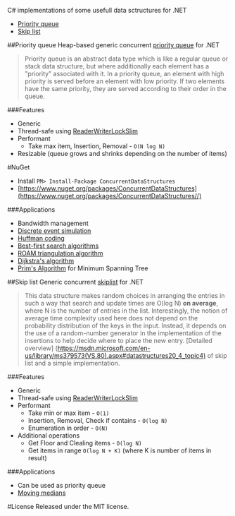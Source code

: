 C# implementations of some usefull data sctructures for .NET
 - [Priority queue](#priority-queue)
 - [Skip list](#skip-list)


##Priority queue
Heap-based generic concurrent [priority queue](http://en.wikipedia.org/wiki/Priority_queue) for .NET

>Priority queue is an abstract data type which is like a regular queue or 
>stack data structure, but where additionally each element has a "priority" 
>associated with it. In a priority queue, an element with high priority is 
>served before an element with low priority. If two elements have the same 
>priority, they are served according to their order in the queue.

###Features
- Generic
- Thread-safe using [ReaderWriterLockSlim](https://msdn.microsoft.com/en-us/library/system.threading.readerwriterlockslim(v=vs.110).aspx)
- Performant
    - Take max item, Insertion, Removal - `O(N log N)`
- Resizable (queue grows and shrinks depending on the number of items)

#NuGet
- Install `PM> Install-Package ConcurrentDataStructures`
- [https://www.nuget.org/packages/ConcurrentDataStructures](https://www.nuget.org/packages/ConcurrentDataStructures//)

###Applications

- Bandwidth management
- [Discrete event simulation](http://en.wikipedia.org/wiki/Discrete_event_simulation)
- [Huffman coding](http://en.wikipedia.org/wiki/Huffman_coding)
- [Best-first search algorithms](http://en.wikipedia.org/wiki/Best-first_search)
- [ROAM triangulation algorithm](http://en.wikipedia.org/wiki/ROAM)
- [Dijkstra's algorithm](http://en.wikipedia.org/wiki/Dijkstra%27s_algorithm)
- [Prim's Algorithm](http://en.wikipedia.org/wiki/Prim%27s_algorithm) for Minimum Spanning Tree

##Skip list
Generic concurrent [skiplist](https://en.wikipedia.org/wiki/Skip_list) for .NET

>This data structure makes random choices in arranging the entries in such
>a way that search and update times are O(log N) **on average**, where N is the number
>of entries in the list. Interestingly, the notion of average time complexity
>used here does not depend on the probability distribution of the keys in the input.
>Instead, it depends on the use of a random-number generator in the implementation
>of the insertions to help decide where to place the new entry.
>[Detailed overview] (https://msdn.microsoft.com/en-us/library/ms379573(VS.80).aspx#datastructures20_4_topic4) of skip list and a simple implementation.

###Features
 - Generic
 - Thread-safe using [ReaderWriterLockSlim](https://msdn.microsoft.com/en-us/library/system.threading.readerwriterlockslim(v=vs.110).aspx)
 - Performant
    - Take min or max item - `O(1)`
    - Insertion, Removal, Check if contains - `O(log N)`
    - Enumeration in order - `O(N)`
 - Additional operations
    - Get Floor and Clealing items - `O(log N)`
    - Get items in range `O(log N + K)` (where K is number of items in result)

###Applications

- Can be used as priority queue
- [Moving medians](https://en.wikipedia.org/wiki/Moving_average#Moving_median)

#License
Released under the MIT license.
